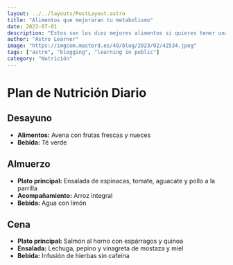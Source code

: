 ```yaml
---
layout: ../../layouts/PostLayout.astro
title: "Alimentos que mejoraran tu metabolismo"
date: 2022-07-01
description: "Estos son los diez mejores alimentos si quieres tener una dieta balanceada, y no morir en el intento."
author: "Astro Learner"
image: "https://imgcom.masterd.es/49/blog/2023/02/42534.jpeg"
tags: ["astro", "blogging", "learning in public"]
category: "Nutrición"
---
```


# Plan de Nutrición Diario

## Desayuno

- **Alimentos:** Avena con frutas frescas y nueces
- **Bebida:** Té verde

## Almuerzo

- **Plato principal:** Ensalada de espinacas, tomate, aguacate y pollo a la parrilla
- **Acompañamiento:** Arroz integral
- **Bebida:** Agua con limón

## Cena

- **Plato principal:** Salmón al horno con espárragos y quinoa
- **Ensalada:** Lechuga, pepino y vinagreta de mostaza y miel
- **Bebida:** Infusión de hierbas sin cafeína

